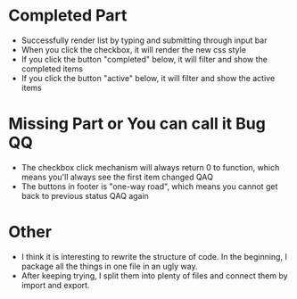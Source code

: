 # Completed Part

- Successfully render list by typing and submitting through input bar
- When you click the checkbox, it will render the new css style
- If you click the button "completed" below, it will filter and show the completed items
- If you click the button "active" below, it will filter and show the active items

# Missing Part or You can call it Bug QQ

- The checkbox click mechanism will always return 0 to function, which means you'll always see the first item changed QAQ
- The buttons in footer is "one-way road", which means you cannot get back to previous status QAQ again 

# Other

- I think it is interesting to rewrite the structure of code. In the beginning, I package all the things in one file in an ugly way.
- After keeping trying, I split them into plenty of files and connect them by import and export.
